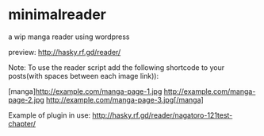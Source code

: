 # minimalreader
a wip manga reader using wordpress

preview: http://hasky.rf.gd/reader/


Note: To use the reader script add the following shortcode to your posts(with spaces between each image link)):

[manga]http://example.com/manga-page-1.jpg http://example.com/manga-page-2.jpg http://example.com/manga-page-3.jpg[/manga]

Example of plugin in use: http://hasky.rf.gd/reader/nagatoro-121test-chapter/
